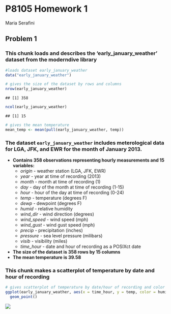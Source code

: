 P8105 Homework 1
================
Maria Serafini

## Problem 1

### This chunk loads and describes the ‘early_january_weather’ dataset from the moderndive library

``` r
#loads dataset early_january_weather
data("early_january_weather")

# gives the size of the dataset by rows and columns
nrow(early_january_weather)
```

    ## [1] 358

``` r
ncol(early_january_weather)
```

    ## [1] 15

``` r
# gives the mean temperature
mean_temp <- mean(pull(early_january_weather, temp))
```

### The dataset `early_january_weather` includes meterological data for LGA, JFK, and EWR for the month of January 2013.

- **Contains 358 observations representing hourly measurements and 15
  variables:**
  - *origin* - weather station (LGA, JFK, EWR)
  - *year* - year at time of recording (2013)
  - *month* - month at time of recording (1)
  - *day* - day of the month at time of recording (1-15)
  - *hour* - hour of the day at time of recording (0-24)
  - *temp* - temperature (degrees F)
  - *dewp* - dewpoint (degrees F)
  - *humid* - relative humidity
  - *wind_dir* - wind direction (degrees)
  - *wind_speed* - wind speed (mph)
  - *wind_gust* - wind gust speed (mph)
  - *precip* - precipitation (inches)
  - *pressure* - sea level pressure (milibars)
  - *visib* - visibility (miles)
  - *time_hour* - date and hour of recording as a POSIXct date
- **The size of the dataset is 358 rows by 15 columns**
- **The mean temperature is 39.58**

### This chunk makes a scatterplot of temperature by date and hour of recording

``` r
# gives scatterplot of temperature by date/hour of recording and color coded based on relative humidity
ggplot(early_january_weather, aes(x = time_hour, y = temp, color = humid)) +
  geom_point()
```

![](p8105_hw1_mas2514_files/figure-gfm/scatterplot-1.png)<!-- -->
